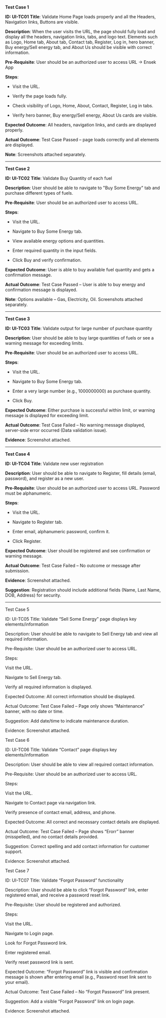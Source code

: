 **Test Case 1**

**ID: UI-TC01**
**Title**: Validate Home Page loads properly and all the Headers, Navigation links, Buttons are visible.

**Description**: When the user visits the URL, the page should fully load and display all the headers, navigation links, tabs, and logo text. Elements such as Logo, Home tab, About tab, Contact tab, Register, Log in, hero banner, Buy energy/Sell energy tab, and About Us should be visible with correct information.

**Pre-Requisite**: User should be an authorized user to access URL → Ensek App

**Steps**:

- Visit the URL.

- Verify the page loads fully.

- Check visibility of Logo, Home, About, Contact, Register, Log in tabs.

- Verify hero banner, Buy energy/Sell energy, About Us cards are visible.

**Expected Outcome**: All headers, navigation links, and cards are displayed properly.

**Actual Outcome**:  Test Case Passed – page loads correctly and all elements are displayed.

**Note**: Screenshots attached separately.

--------------------------------------------------------------------------------------------------------------------------------------------------------------

**Test Case 2**

**ID: UI-TC02**
**Title**: Validate Buy Quantity of each fuel

**Description**: User should be able to navigate to "Buy Some Energy" tab and purchase different types of fuels.

**Pre-Requisite**: User should be an authorized user to access URL.

**Steps**:

- Visit the URL.

- Navigate to Buy Some Energy tab.

- View available energy options and quantities.

- Enter required quantity in the input fields.

- Click Buy and verify confirmation.

**Expected Outcome**: User is able to buy available fuel quantity and gets a confirmation message.

**Actual Outcome**:  Test Case Passed – User is able to buy energy and confirmation message is displayed.

**Note**: Options available – Gas, Electricity, Oil. Screenshots attached separately.

-------------------------------------------------------------------------------------------------------------------------------------------------------------------

**Test Case 3**

**ID: UI-TC03**
**Title**: Validate output for large number of purchase quantity

**Description**: User should be able to buy large quantities of fuels or see a warning message for exceeding limits.

**Pre-Requisite**: User should be an authorized user to access URL.

**Steps**:

- Visit the URL.

- Navigate to Buy Some Energy tab.

- Enter a very large number (e.g., 1000000000) as purchase quantity.

- Click Buy.

**Expected Outcome**: Either purchase is successful within limit, or warning message is displayed for exceeding limit.

**Actual Outcome**:  Test Case Failed – No warning message displayed, server-side error occurred (Data validation issue).

**Evidence**: Screenshot attached.

-------------------------------------------------------------------------------------------------------------------------------------------------------------------

**Test Case 4**

**ID: UI-TC04**
**Title**: Validate new user registration

**Description**: User should be able to navigate to Register, fill details (email, password), and register as a new user.

**Pre-Requisite**: User should be an authorized user to access URL. Password must be alphanumeric.

**Steps**:

- Visit the URL.

- Navigate to Register tab.

- Enter email, alphanumeric password, confirm it.

- Click Register.

**Expected Outcome**: User should be registered and see confirmation or warning message.

**Actual Outcome**:  Test Case Failed – No outcome or message after submission.

**Evidence**: Screenshot attached.

**Suggestion**: Registration should include additional fields (Name, Last Name, DOB, Address) for security.

-------------------------------------------------------------------------------------------------------------------------------------------------------------------

Test Case 5

ID: UI-TC05
Title: Validate “Sell Some Energy” page displays key elements/information

Description: User should be able to navigate to Sell Energy tab and view all required information.

Pre-Requisite: User should be an authorized user to access URL.

Steps:

Visit the URL.

Navigate to Sell Energy tab.

Verify all required information is displayed.

Expected Outcome: All correct information should be displayed.

Actual Outcome:  Test Case Failed – Page only shows “Maintenance” banner, with no date or time.

Suggestion: Add date/time to indicate maintenance duration.

Evidence: Screenshot attached.

Test Case 6

ID: UI-TC06
Title: Validate “Contact” page displays key elements/information

Description: User should be able to view all required contact information.

Pre-Requisite: User should be an authorized user to access URL.

Steps:

Visit the URL.

Navigate to Contact page via navigation link.

Verify presence of contact email, address, and phone.

Expected Outcome: All correct and necessary contact details are displayed.

Actual Outcome:  Test Case Failed – Page shows “Erorr” banner (misspelled), and no contact details provided.

Suggestion: Correct spelling and add contact information for customer support.

Evidence: Screenshot attached.

Test Case 7

ID: UI-TC07
Title: Validate “Forgot Password” functionality

Description: User should be able to click “Forgot Password” link, enter registered email, and receive a password reset link.

Pre-Requisite: User should be registered and authorized.

Steps:

Visit the URL.

Navigate to Login page.

Look for Forgot Password link.

Enter registered email.

Verify reset password link is sent.

Expected Outcome: “Forgot Password” link is visible and confirmation message is shown after entering email (e.g., Password reset link sent to your email).

Actual Outcome:  Test Case Failed – No “Forgot Password” link present.

Suggestion: Add a visible “Forgot Password” link on login page.

Evidence: Screenshot attached.
